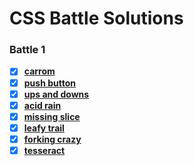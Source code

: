 # CSS Battle Solutions

### Battle 1

-   [x] [**carrom**](Battle1\2_Carrom.html)
-   [x] [**push button**](Github\CSS-Battle-Solution\Battle1\3_PushButton.html)
-   [x] [**ups and downs**](Github\CSS-Battle-Solution\Battle1\4_UpsnDowns.html)
-   [x] [**acid rain**](Github\CSS-Battle-Solution\Battle1\5_AcidRain.html)
-   [x] [**missing slice**](Github\CSS-Battle-Solution\Battle1\6_MissingSlice.html)
-   [x] [**leafy trail**](Github\CSS-Battle-Solution\Battle1\7_LeafyTrail.html)
-   [x] [**forking crazy**](Github\CSS-Battle-Solution\Battle1\8_ForkingCrazy.html)
-   [x] [**tesseract**](Github\CSS-Battle-Solution\Battle1\9_Tesseract.html)
